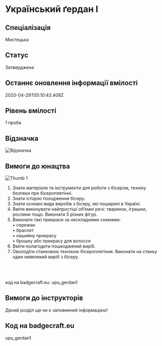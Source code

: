 # Український ґердан І

## Спеціалізація

Мистецька

## Статус

Затверджена

## Останнє оновлення інформації вмілості

2020-04-29T05:10:43.408Z

## Рівень вмілості

1 проба

## Відзначка

![Відзначка](../images/Ukrainskyi_gerdan_I/________1.jpg)

## Вимоги до юнацтва

<img alt="Thumb                    1" src="/uploads/textareas/bootsy/image/131/small____________________1.jpg"><br><ol><li>Знати матеріали та інструменти для роботи з бісером, техніку безпеки при бісероплетінні.</li><li>Знати історію походження бісеру.</li><li>Знати основні види виробів з бісеру, які поширені в Україні.</li><li>Вміти виконувати найпростіші об’ємні речі: тваринок, іграшки, рослини тощо. Виконати 5 різних фігур.</li><li>Виконати такі прикраси за нескладними схемами:<br>• сережки<br>• браслет<br>• нашийну прикрасу<br>• брошку або прикрасу для волосся</li><li>Вміти полагодити пошкоджений виріб.</li><li>Оволодіти станковою технікою бісероплетіння. Виконати на станку один невеликий виріб з бісеру.</li></ol><br><br><br>код на badgecraft.eu: upu_gerdan1<br>

## Вимоги до інструкторів

Даний розділ ще не є заповнений інформацією!

## Код на badgecraft.eu

upu_gerdan1